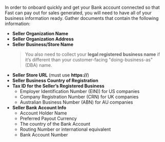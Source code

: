In order to onboard quickly and get your Bank account connected so that Fast can pay out for sales generated, you will need to have all of your business information ready. Gather documents that contain the following information:

- **Seller Organization Name**
- **Seller Organization Address**
- **Seller Business/Store Name**
  > You also need to collect your **legal registered business name** if it’s different than your customer-facing "doing-business-as" (DBA) name.
- **Seller Store URL** (must use **https://**)
- **Seller Business Country of Registration**
- **Tax ID for the Seller’s Registered Business**
  - Employer Identification Number (EIN)) for US companies
  - Company Registration Number (CRN) for UK companies
  - Australian Business Number (ABN) for AU companies
- **Seller Bank Account Info**
  - Account Holder Name
  - Preferred Payout Currency
  - The country of the Bank Account
  - Routing Number or international equivalent
  - Bank Account Number
